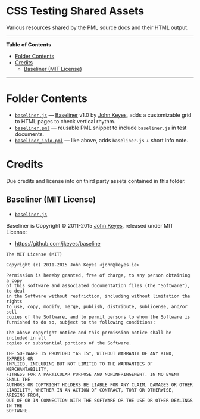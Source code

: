 # CSS Testing Shared Assets

Various resources shared by the PML source docs and their HTML output.


-----

**Table of Contents**

<!-- MarkdownTOC autolink="true" bracket="round" autoanchor="false" lowercase="only_ascii" uri_encoding="true" levels="1,2,3" -->

- [Folder Contents](#folder-contents)
- [Credits](#credits)
    - [Baseliner \(MIT License\)](#baseliner-mit-license)

<!-- /MarkdownTOC -->

-----

# Folder Contents

- [`baseliner.js`][baseliner.js] — [Baseliner] v1.0 by [John Keyes], adds a customizable grid to HTML pages to check vertical rhythm.
- [`baseliner.pml`][baseliner.pml] — reusable PML snippet to include `baseliner.js` in test documents.
- [`baseliner_info.pml`][baseliner_info.pml] — like above, adds `baseliner.js` + short info note.


# Credits

Due credits and license info on third party assets contained in this folder.

## Baseliner (MIT License)

- [`baseliner.js`][baseliner.js]

Baseliner is Copyright © 2011-2015 [John Keyes], released under MIT License:

- https://github.com/jkeyes/baseline

```
The MIT License (MIT)

Copyright (c) 2011-2015 John Keyes <john@keyes.ie>

Permission is hereby granted, free of charge, to any person obtaining a copy
of this software and associated documentation files (the "Software"), to deal
in the Software without restriction, including without limitation the rights
to use, copy, modify, merge, publish, distribute, sublicense, and/or sell
copies of the Software, and to permit persons to whom the Software is
furnished to do so, subject to the following conditions:

The above copyright notice and this permission notice shall be included in all
copies or substantial portions of the Software.

THE SOFTWARE IS PROVIDED "AS IS", WITHOUT WARRANTY OF ANY KIND, EXPRESS OR
IMPLIED, INCLUDING BUT NOT LIMITED TO THE WARRANTIES OF MERCHANTABILITY,
FITNESS FOR A PARTICULAR PURPOSE AND NONINFRINGEMENT. IN NO EVENT SHALL THE
AUTHORS OR COPYRIGHT HOLDERS BE LIABLE FOR ANY CLAIM, DAMAGES OR OTHER
LIABILITY, WHETHER IN AN ACTION OF CONTRACT, TORT OR OTHERWISE, ARISING FROM,
OUT OF OR IN CONNECTION WITH THE SOFTWARE OR THE USE OR OTHER DEALINGS IN THE
SOFTWARE.
```

<!-----------------------------------------------------------------------------
                               REFERENCE LINKS
------------------------------------------------------------------------------>

[Baseliner]: https://github.com/jkeyes/baseline "Visit Baseliner repository at GitHub"

<!-- people -->

[John Keyes]: https://github.com/jkeyes "View John Keyes's GitHub profile"

<!-- project files -->

[baseliner.js]: ./baseliner.js "View source file"
[baseliner.pml]: ./baseliner.pml "View source file"
[baseliner_info.pml]: ./baseliner_info.pml "View source file"

<!-- EOF -->
